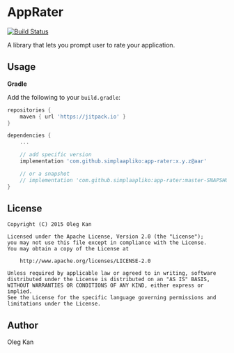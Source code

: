 # AppRater
[![Build Status](https://travis-ci.org/simplaapliko/AppRater.svg)](https://travis-ci.org/simplaapliko/AppRater)

A library that lets you prompt user to rate your application.

## Usage

**Gradle**

Add the following to your `build.gradle`:
```gradle
repositories {
    maven { url 'https://jitpack.io' }
}

dependencies {
    ...

    // add specific version
    implementation 'com.github.simplaapliko:app-rater:x.y.z@aar'

    // or a snapshot
    // implementation 'com.github.simplaapliko:app-rater:master-SNAPSHOT@aar'
}
```

## License

    Copyright (C) 2015 Oleg Kan
    
    Licensed under the Apache License, Version 2.0 (the "License");
    you may not use this file except in compliance with the License.
    You may obtain a copy of the License at 
    
        http://www.apache.org/licenses/LICENSE-2.0
    
    Unless required by applicable law or agreed to in writing, software 
    distributed under the License is distributed on an "AS IS" BASIS,
    WITHOUT WARRANTIES OR CONDITIONS OF ANY KIND, either express or implied.
    See the License for the specific language governing permissions and 
    limitations under the License.

## Author

Oleg Kan
